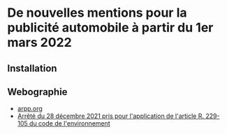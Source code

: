 # De nouvelles mentions pour la publicité automobile à partir du 1er mars 2022

## Installation

## Webographie

* [arpp.org](https://www.arpp.org/actualite/nouvelles-mentions-publicite-automobile-1er-mars-2022/#9)
* [Arrêté du 28 décembre 2021 pris pour l'application de l'article R. 229-105 du code de l'environnement](https://www.legifrance.gouv.fr/jorf/id/JORFTEXT000044590181)